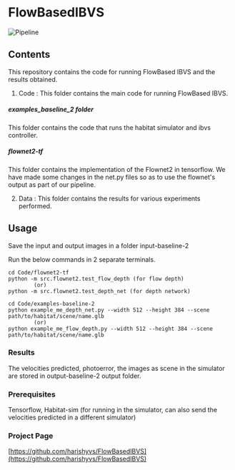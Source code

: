 # FlowBasedIBVS
![Pipeline](https://i.imgur.com/8VOqFsb.png)
## Contents 

This repository contains the code for running FlowBased IBVS and the results obtained.

1. Code : This folder contains the main code for running FlowBased IBVS.

##### examples_baseline_2 folder
This folder contains the code that runs the habitat simulator and ibvs controller.

##### flownet2-tf
This folder contains the implementation of the Flownet2 in tensorflow. We have made some changes in the net.py files so as to use the flownet's output as part of our pipeline.

2. Data : This folder contains the results for various experiments performed. 

## Usage

Save the input and output images in a folder input-baseline-2

Run the below commands in 2 separate terminals.

```
cd Code/flownet2-tf
python -m src.flownet2.test_flow_depth (for flow depth)
		(or)
python -m src.flownet2.test_depth_net (for depth network)
```

```
cd Code/examples-baseline-2
python example_me_depth_net.py --width 512 --height 384 --scene path/to/habitat/scene/name.glb 
		(or)
python example_me_flow_depth.py --width 512 --height 384 --scene path/to/habitat/scene/name.glb
```

### Results

The velocities predicted, photoerror, the images as scene in the simulator are stored in output-baseline-2 output folder.

### Prerequisites

Tensorflow,
Habitat-sim (for running in the simulator, can also send the velocities predicted in a different simulator)


### Project Page
[https://github.com/harishyvs/FlowBasedIBVS](https://github.com/harishyvs/FlowBasedIBVS)
